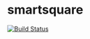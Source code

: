# smartsquare
[![Build Status](https://travis-ci.org/mariseco/smartsquare.svg?branch=master)](https://travis-ci.org/mariseco/smartsquare)

